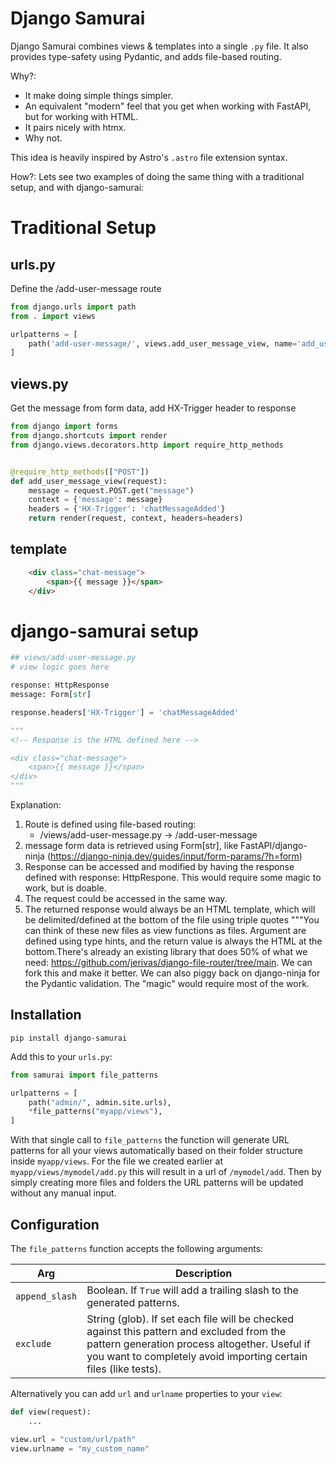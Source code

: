 # Django Samurai
Django Samurai combines views & templates into a single `.py` file. It also provides type-safety using Pydantic, and 
adds file-based routing.

Why?:
- It make doing simple things simpler.
- An equivalent "modern" feel that you get when working with FastAPI, but for working with HTML.
- It pairs nicely with htmx.
- Why not.
 
This idea is heavily inspired by Astro's `.astro` file extension syntax.

How?:
Lets see two examples of doing the same thing with a traditional setup, and with django-samurai:

# Traditional Setup

## urls.py
Define the /add-user-message route

```python
from django.urls import path
from . import views

urlpatterns = [
    path('add-user-message/', views.add_user_message_view, name='add_user_message_view'),
]
```

## views.py
Get the message from form data, add HX-Trigger header to response

```python
from django import forms
from django.shortcuts import render
from django.views.decorators.http import require_http_methods


@require_http_methods(["POST"])
def add_user_message_view(request):
	message = request.POST.get("message")
	context = {'message': message}
	headers = {'HX-Trigger': 'chatMessageAdded'}
    return render(request, context, headers=headers)
```

## template
```html
    <div class="chat-message">
        <span>{{ message }}</span>
    </div>
```

# django-samurai setup
```python
## views/add-user-message.py
# view logic goes here

response: HttpResponse
message: Form[str]

response.headers['HX-Trigger'] = 'chatMessageAdded'

"""
<!-- Response is the HTML defined here -->

<div class="chat-message">
	<span>{{ message }}</span>
</div>
"""
```

Explanation:
1. Route is defined using file-based routing:
	- <app>/views/add-user-message.py -> /add-user-message
2. message form data is retrieved using Form[str], like FastAPI/django-ninja (https://django-ninja.dev/guides/input/form-params/?h=form)
3. Response can be accessed and modified by having the response defined with response: HttpRespone. This would require some magic to work, but is doable.
4. The request could be accessed in the same way.
5. The returned response would always be an HTML template, which will be delimited/defined at the bottom of the file using triple quotes """You can think of these new files as view functions as files. Argument are defined using type hints, and the return value is always the HTML at the bottom.There's already an existing library that does 50% of what we need: https://github.com/jerivas/django-file-router/tree/main.
We can fork this and make it better.
We can also piggy back on django-ninja for the Pydantic validation.
The "magic"  would require most of the work.

## Installation

```
pip install django-samurai
```

Add this to your `urls.py`:

```python
from samurai import file_patterns

urlpatterns = [
	path("admin/", admin.site.urls),
	*file_patterns("myapp/views"),
]
```

With that single call to `file_patterns` the function will generate URL patterns for all your views automatically based on their folder structure inside `myapp/views`. For the file we created earlier at `myapp/views/mymodel/add.py` this will result in a url of `/mymodel/add`. Then by simply creating more files and folders the URL patterns will be updated without any manual input.

## Configuration

The `file_patterns` function accepts the following arguments:

| Arg | Description |
|---|---|
| `append_slash` | Boolean. If `True` will add a trailing slash to the generated patterns. |
| `exclude` | String (glob). If set each file will be checked against this pattern and excluded from the pattern generation process altogether. Useful if you want to completely avoid importing certain files (like tests). |

Alternatively you can add `url` and `urlname` properties to your `view`:

```python
def view(request):
    ...

view.url = "custom/url/path"
view.urlname = "my_custom_name"
```
